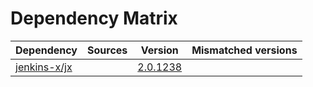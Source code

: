 # Dependency Matrix

Dependency | Sources | Version | Mismatched versions
---------- | ------- | ------- | -------------------
[jenkins-x/jx](https://github.com/jenkins-x/jx.git) |  | [2.0.1238](https://github.com/jenkins-x/jx/releases/tag/v2.0.1238) | 
